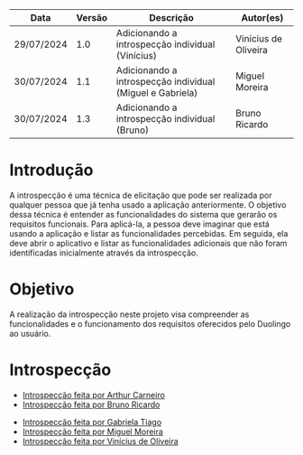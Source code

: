 | Data | Versão | Descrição | Autor(es) |
| ---- | ------ | --------- | --------- |
| 29/07/2024 | 1.0 | Adicionando a introspecção individual (Vinícius) | Vinícius de Oliveira |
| 30/07/2024 | 1.1 | Adicionando a introspecção individual (Miguel e Gabriela) | Miguel Moreira |
| 30/07/2024 | 1.3 | Adicionando a introspecção individual (Bruno) | Bruno Ricardo |

# Introdução

A introspecção é uma técnica de elicitação que pode ser realizada por qualquer pessoa que já tenha usado a aplicação anteriormente. O objetivo dessa técnica é entender as funcionalidades do sistema que gerarão os requisitos funcionais. Para aplicá-la, a pessoa deve imaginar que está usando a aplicação e listar as funcionalidades percebidas. Em seguida, ela deve abrir o aplicativo e listar as funcionalidades adicionais que não foram identificadas inicialmente através da introspecção.

# Objetivo

A realização da introspecção neste projeto visa compreender as funcionalidades e o funcionamento dos requisitos oferecidos pelo Duolingo ao usuário.

# Introspecção
- [Introspecção feita por Arthur Carneiro](./introspeccaoIndividual/introspeccao_arthur.md)
- [Introspecção feita por Bruno Ricardo](./introspeccaoIndividual/introspeccao_bruno.md)
<!-- - [Introspecção feita por Felipe de Oliveira](./introspeccaoIndividual/introspeccao_felipe.md) -->
- [Introspecção feita por Gabriela Tiago](./introspeccaoIndividual/introspeccao_gabriela.md)
- [Introspecção feita por Miguel Moreira](./introspeccaoIndividual/introspeccao_miguel.md)
- [Introspecção feita por Vinícius de Oliveira](./introspeccaoIndividual/introspeccao_Vinicius.md)

